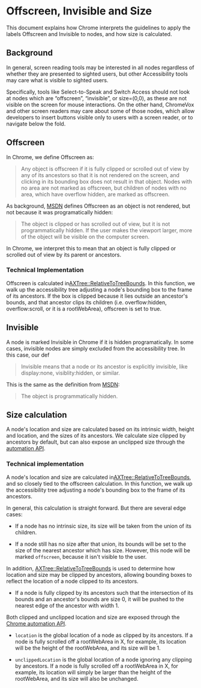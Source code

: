 # Offscreen, Invisible and Size

This document explains how Chrome interprets the guidelines to apply the labels
Offscreen and Invisible to nodes, and how size is calculated.

## Background

In general, screen reading tools may be interested in all nodes regardless of
whether they are presented to sighted users, but other Accessibility tools may
care what is visible to sighted users. 

Specifically, tools like Select-to-Speak and Switch Access should not look at
nodes which are “offscreen”, “invisible”, or size=(0,0), as these are not
visible on the screen for mouse interactions. On the other hand, ChromeVox and
other screen readers may care about some of those nodes, which allow developers
to insert buttons visible only to users with a screen reader, or to navigate
below the fold.

## Offscreen
In Chrome, we define Offscreen as:

>Any object is offscreen if it is fully clipped or scrolled out of view by any
of its ancestors so that it is not rendered on the screen, and clicking in its
bounding box does not result in that object. Nodes with no area are not marked
as offscreen, but children of nodes with no area, which have overflow hidden,
are marked as offscreen.

As background, [MSDN](https://msdn.microsoft.com/en-us/library/dd373609(VS.85).aspx)
defines Offscreen as an object is not rendered, but not because it was programatically hidden: 

>The object is clipped or has scrolled out of view, but it is not
programmatically hidden. If the user makes the viewport larger, more of the
object will be visible on the computer screen.

In Chrome, we interpret this to mean that an object is fully clipped or
scrolled out of view by its parent or ancestors.

### Technical Implementation
Offscreen is calculated in[AXTree::RelativeToTreeBounds](https://cs.chromium.org/chromium/src/ui/accessibility/ax_tree.cc).
In this function, we walk up the accessibility tree adjusting a node's bounding
box to the frame of its ancestors. If the box is clipped because it lies
outside an ancestor's bounds, and that ancestor clips its children (i.e.
overflow:hidden, overflow:scroll, or it is a rootWebArea), offscreen is set to
true.

## Invisible
A node is marked Invisible in Chrome if it is hidden programatically. In some
cases, invisible nodes are simply excluded from the accessibility tree. In this
case, our def

>Invisible means that a node or its ancestor is explicitly invisible, like
display:none, visiblity:hidden, or similar.

This is the same as the definition from [MSDN](https://msdn.microsoft.com/en-us/library/dd373609(VS.85).aspx):

>The object is programmatically hidden.

## Size calculation
A node's location and size are calculated based on its intrinsic width, height
and location, and the sizes of its ancestors. We calculate size clipped by
ancestors by default, but can also expose an unclipped size through the
[automation API](https://developer.chrome.com/extensions/automation).

### Technical implementation
A node's location and size are calculated in[AXTree::RelativeToTreeBounds](https://cs.chromium.org/chromium/src/ui/accessibility/ax_tree.cc),
and so closely tied to the offscreen calculation. In this function, we walk up
the accessibility tree adjusting a node's bounding box to the frame of its
ancestors.

In general, this calculation is straight forward. But there are several edge
cases:

* If a node has no intrinsic size, its size will be taken from the union of
its children.

* If a node still has no size after that union, its bounds will be set to the
size of the nearest ancestor which has size. However, this node will be marked
`offscreen`, because it isn't visible to the user.

In addition, [AXTree::RelativeToTreeBounds](https://cs.chromium.org/chromium/src/ui/accessibility/ax_tree.cc)
is used to determine how location and size may be clipped by ancestors,
allowing bounding boxes to reflect the location of a node clipped to its
ancestors.

* If a node is fully clipped by its ancestors such that the intersection of its
bounds and an ancestor's bounds are size 0, it will be pushed to the nearest
edge of the ancestor with width 1.

Both clipped and unclipped location and size are exposed through the
[Chrome automation API](https://developer.chrome.com/extensions/automation).

* `location` is the global location of a node as clipped by its ancestors. If
a node is fully scrolled off a rootWebArea in X, for example, its location will
be the height of the rootWebArea, and its size will be 1.

* `unclippedLocation` is the global location of a node ignoring any clipping
by ancestors. If a node is fully scrolled off a rootWebArea in X, for example,
its location will simply be larger than the height of the rootWebArea, and its
size will also be unchanged.
